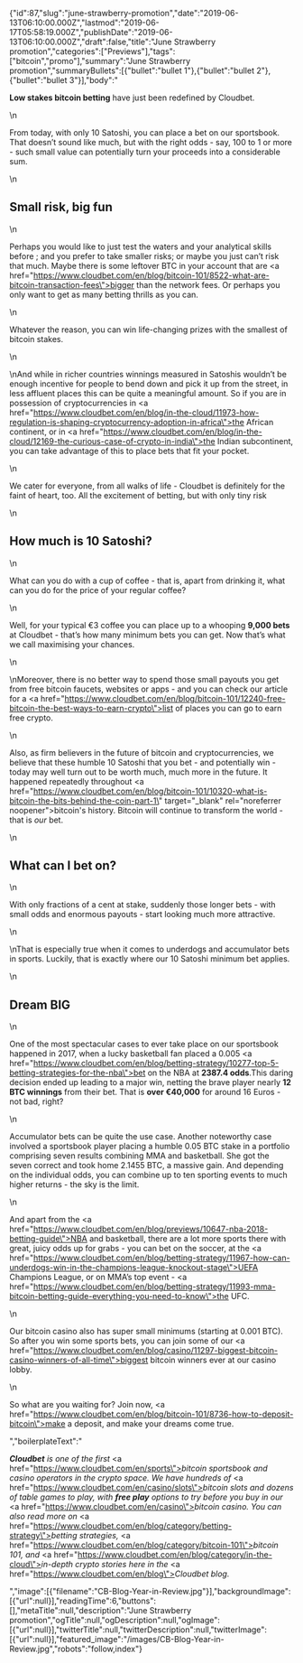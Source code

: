{"id":87,"slug":"june-strawberry-promotion","date":"2019-06-13T06:10:00.000Z","lastmod":"2019-06-17T05:58:19.000Z","publishDate":"2019-06-13T06:10:00.000Z","draft":false,"title":"June Strawberry promotion","categories":["Previews"],"tags":["bitcoin","promo"],"summary":"June Strawberry promotion","summaryBullets":[{"bullet":"bullet 1"},{"bullet":"bullet 2"},{"bullet":"bullet 3"}],"body":"<p><strong>Low stakes bitcoin betting</strong> have just been redefined by Cloudbet.<br /></p>\n<p>From today, with only 10 Satoshi, you can place a bet on our sportsbook. That doesn’t sound like much, but with the right odds - say, 100 to 1 or more - such small value can potentially turn your proceeds into a considerable sum. </p>\n<h2>Small risk, big fun</h2>\n<p>Perhaps you would like to just test the waters and your analytical skills before ; and you prefer to take smaller risks; or maybe you just can’t risk that much. Maybe there is some leftover BTC in your account that are <a href=\"https://www.cloudbet.com/en/blog/bitcoin-101/8522-what-are-bitcoin-transaction-fees\">bigger than the network fees</a>. Or perhaps you only want to get as many betting thrills as you can. </p>\n<p>Whatever the reason, you can win life-changing prizes with the smallest of bitcoin stakes. </p>\n<p>\nAnd while in richer countries winnings measured in Satoshis wouldn’t be enough incentive for people to bend down and pick it up from the street, in less affluent places this can be quite a meaningful amount. So if you are in possession of cryptocurrencies in <a href=\"https://www.cloudbet.com/en/blog/in-the-cloud/11973-how-regulation-is-shaping-cryptocurrency-adoption-in-africa\">the African continent</a>, or in <a href=\"https://www.cloudbet.com/en/blog/in-the-cloud/12169-the-curious-case-of-crypto-in-india\">the Indian subcontinent</a>, you can take advantage of this to place bets that fit your pocket.</p>\n<p>We cater for everyone, from all walks of life - Cloudbet is definitely for the faint of heart, too. All the excitement of betting, but with only tiny risk </p>\n<h2>How much is 10 Satoshi?</h2>\n<p>What can you do with a cup of coffee - that is, apart from drinking it, what can you do for the price of your regular coffee? </p>\n<p>Well, for your typical €3 coffee you can place up to a whooping <strong>9,000 bets</strong> at Cloudbet - that’s how many minimum bets you can get. Now that’s what we call maximising your chances.</p>\n<p>\nMoreover, there is no better way to spend those small payouts you get from free bitcoin faucets, websites or apps - and you can check our article for a <a href=\"https://www.cloudbet.com/en/blog/bitcoin-101/12240-free-bitcoin-the-best-ways-to-earn-crypto\">list of places you can go to earn free crypto</a>. </p>\n<p>Also, as firm believers in the future of bitcoin and cryptocurrencies, we believe that these humble 10 Satoshi that you bet - and potentially win - today may well turn out to be worth much, much more in the future. It happened repeatedly throughout <a href=\"https://www.cloudbet.com/en/blog/bitcoin-101/10320-what-is-bitcoin-the-bits-behind-the-coin-part-1\" target=\"_blank\" rel=\"noreferrer noopener\">bitcoin's history</a>. Bitcoin will continue to transform the world - that is <em>our</em> bet.</p>\n<h2>What can I bet on?</h2>\n<p>With only fractions of a cent at stake, suddenly those longer bets - with small odds and enormous payouts - start looking much more attractive. </p>\n<p>\nThat is especially true when it comes to underdogs and accumulator bets in sports. Luckily, that is exactly where our 10 Satoshi minimum bet applies.</p>\n<h2>Dream BIG</h2>\n<p>One of the most spectacular cases to ever take place on our sportsbook happened in 2017, when a lucky basketball fan placed a 0.005 <a href=\"https://www.cloudbet.com/en/blog/betting-strategy/10277-top-5-betting-strategies-for-the-nba\">bet on the NBA</a> at <strong>2387.4 odds</strong>.This daring decision ended up leading to a major win, netting the brave player nearly <strong>12 BTC winnings</strong> from their bet. That is <strong>over €40,000</strong> for around 16 Euros - not bad, right?</p>\n<p>Accumulator bets can be quite the use case. Another noteworthy case involved a sportsbook player placing a humble 0.05 BTC stake in a portfolio comprising seven results combining MMA and basketball. She got the seven correct and took home 2.1455 BTC, a massive gain. And depending on the individual odds, you can combine up to ten sporting events to much higher returns - the sky is the limit.</p>\n<p>And apart from the <a href=\"https://www.cloudbet.com/en/blog/previews/10647-nba-2018-betting-guide\">NBA and basketball</a>, there are a lot more sports there with great, juicy odds up for grabs - you can bet on the soccer, at the <a href=\"https://www.cloudbet.com/en/blog/betting-strategy/11967-how-can-underdogs-win-in-the-champions-league-knockout-stage\">UEFA Champions League</a>, or on MMA’s top event - <a href=\"https://www.cloudbet.com/en/blog/betting-strategy/11993-mma-bitcoin-betting-guide-everything-you-need-to-know\">the UFC</a>.</p>\n<p>Our bitcoin casino also has super small minimums (starting at 0.001 BTC). So after you win some sports bets, you can join some of our <a href=\"https://www.cloudbet.com/en/blog/casino/11297-biggest-bitcoin-casino-winners-of-all-time\">biggest bitcoin winners</a> ever at our casino lobby.</p>\n<p>So what are you waiting for? Join now, <a href=\"https://www.cloudbet.com/en/blog/bitcoin-101/8736-how-to-deposit-bitcoin\">make a deposit</a>, and make your dreams come true.</p>","boilerplateText":"<p><strong><em>Cloudbet</em></strong><em> is one of the first </em><a href=\"https://www.cloudbet.com/en/sports\"><em>bitcoin sportsbook</em></a><em> and casino operators in the crypto space. We have hundreds of </em><a href=\"https://www.cloudbet.com/en/casino/slots\"><em>bitcoin slots</em></a><em> and dozens of table games to play, with </em><strong><em>free play</em></strong><em> options to try before you buy in our </em><a href=\"https://www.cloudbet.com/en/casino\"><em>bitcoin casino</em></a><em>. You can also read more on </em><a href=\"https://www.cloudbet.com/en/blog/category/betting-strategy\"><em>betting strategies</em></a><em>, </em><a href=\"https://www.cloudbet.com/en/blog/category/bitcoin-101\"><em>bitcoin 101</em></a><em>, and </em><a href=\"https://www.cloudbet.com/en/blog/category/in-the-cloud\"><em>in-depth crypto stories</em></a><em> here in the </em><a href=\"https://www.cloudbet.com/en/blog\"><em>Cloudbet blog</em></a><em>.</em></p>","image":[{"filename":"CB-Blog-Year-in-Review.jpg"}],"backgroundImage":[{"url":null}],"readingTime":6,"buttons":[],"metaTitle":null,"description":"June Strawberry promotion","ogTitle":null,"ogDescription":null,"ogImage":[{"url":null}],"twitterTitle":null,"twitterDescription":null,"twitterImage":[{"url":null}],"featured_image":"/images/CB-Blog-Year-in-Review.jpg","robots":"follow,index"}
